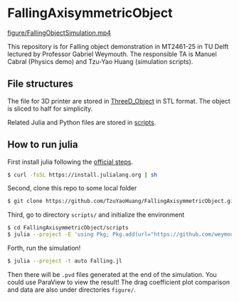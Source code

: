# FallingAxisymmetricObject

[figure/FallingObjectSimulation.mp4](https://github.com/TzuYaoHuang/FallingAxisymmetricObject/blob/3003fd6c8e9aa6e10d04d5a00cf9a7268d5966e3/figure/FallingObjectSimulation.mp4)

This repository is for Falling object demonstration in MT2461-25 in TU Delft lectured by Professor Gabriel Weymouth.
The responsible TA is Manuel Cabral (Physics demo) and Tzu-Yao Huang (simulation scripts).

## File structures

The file for 3D printer are stored in [ThreeD_Object](ThreeD_Object/) in STL format.
The object is sliced to half for simplicity.

Related Julia and Python files are stored in [scripts](scripts/).

## How to run julia

First install julia following the [official steps](https://julialang.org/install/).
```bash
$ curl -fsSL https://install.julialang.org | sh
```

Second, clone this repo to some local folder
```bash
$ git clone https://github.com/TzuYaoHuang/FallingAxisymmetricObject.git
```

Third, go to directory `scripts/` and initialize the environment
```bash
$ cd FallingAxisymmetricObject/scripts
$ julia --project -E 'using Pkg; Pkg.add(url="https://github.com/weymouth/BiotSavartBCs.jl.git", rev=true); Pkg.instantiate()'
```

Forth, run the simulation!
```bash
$ julia --project -t auto Falling.jl
```

Then there will be `.pvd` files generated at the end of the simulation. You could use ParaView to view the result!
The drag coefficient plot comparison and data are also under directories `figure/`.
